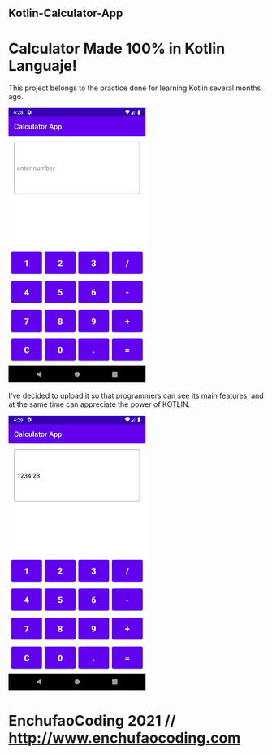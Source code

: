 ## Kotlin-Calculator-App
# Calculator Made 100% in Kotlin Languaje!

This project belongs to the practice done for learning Kotlin several months ago.

![Image of Kotlin Calculator](https://github.com/enchufaocoding/Kotlin-Calculator-App/blob/main/Calculator%20Kotlin%20App01.png)

I've decided to upload it so that programmers can see its main features, and at the same time can appreciate the power of KOTLIN.

![Image of Kotlin Calculator](https://github.com/enchufaocoding/Kotlin-Calculator-App/blob/main/Calculator%20Kotlin%20App02.png)

# EnchufaoCoding 2021 // http://www.enchufaocoding.com
